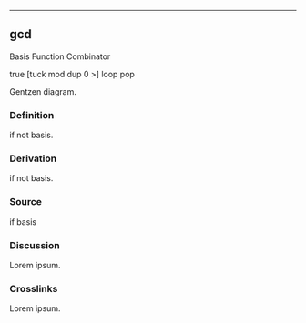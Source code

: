 ------------------------------------------------------------------------

## gcd

Basis Function Combinator

true \[tuck mod dup 0 \>\] loop pop

Gentzen diagram.

### Definition

if not basis.

### Derivation

if not basis.

### Source

if basis

### Discussion

Lorem ipsum.

### Crosslinks

Lorem ipsum.
